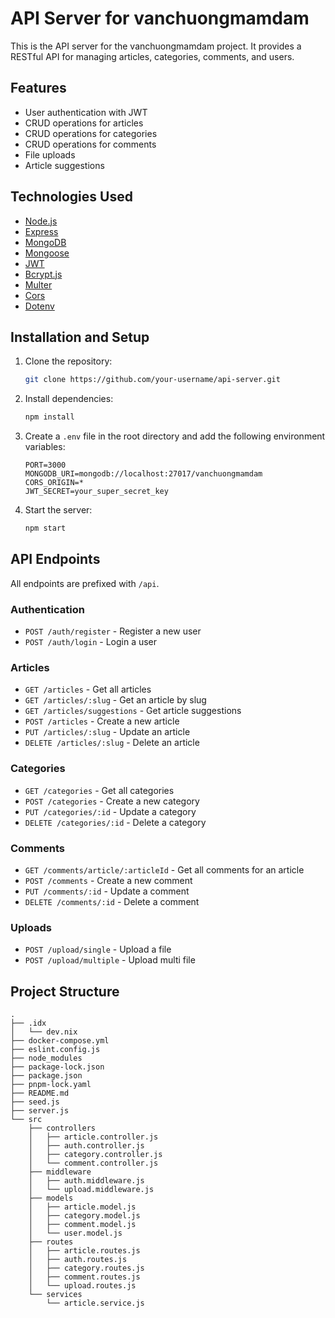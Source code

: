# API Server for vanchuongmamdam

This is the API server for the vanchuongmamdam project. It provides a RESTful API for managing articles, categories, comments, and users.

## Features

*   User authentication with JWT
*   CRUD operations for articles
*   CRUD operations for categories
*   CRUD operations for comments
*   File uploads
*   Article suggestions

## Technologies Used

*   [Node.js](https://nodejs.org/)
*   [Express](https://expressjs.com/)
*   [MongoDB](https://www.mongodb.com/)
*   [Mongoose](https://mongoosejs.com/)
*   [JWT](https://jwt.io/)
*   [Bcrypt.js](https://www.npmjs.com/package/bcryptjs)
*   [Multer](https://www.npmjs.com/package/multer)
*   [Cors](https://www.npmjs.com/package/cors)
*   [Dotenv](https://www.npmjs.com/package/dotenv)

## Installation and Setup

1.  Clone the repository:
    ```bash
    git clone https://github.com/your-username/api-server.git
    ```
2.  Install dependencies:
    ```bash
    npm install
    ```
3.  Create a `.env` file in the root directory and add the following environment variables:
    ```
    PORT=3000
    MONGODB_URI=mongodb://localhost:27017/vanchuongmamdam
    CORS_ORIGIN=*
    JWT_SECRET=your_super_secret_key
    ```
4.  Start the server:
    ```bash
    npm start
    ```

## API Endpoints

All endpoints are prefixed with `/api`.

### Authentication

*   `POST /auth/register` - Register a new user
*   `POST /auth/login` - Login a user

### Articles

*   `GET /articles` - Get all articles
*   `GET /articles/:slug` - Get an article by slug
*   `GET /articles/suggestions` - Get article suggestions
*   `POST /articles` - Create a new article
*   `PUT /articles/:slug` - Update an article
*   `DELETE /articles/:slug` - Delete an article

### Categories

*   `GET /categories` - Get all categories
*   `POST /categories` - Create a new category
*   `PUT /categories/:id` - Update a category
*   `DELETE /categories/:id` - Delete a category

### Comments

*   `GET /comments/article/:articleId` - Get all comments for an article
*   `POST /comments` - Create a new comment
*   `PUT /comments/:id` - Update a comment
*   `DELETE /comments/:id` - Delete a comment

### Uploads

*   `POST /upload/single` - Upload a file
*   `POST /upload/multiple` - Upload multi file

## Project Structure

```
.
├── .idx
│   └── dev.nix
├── docker-compose.yml
├── eslint.config.js
├── node_modules
├── package-lock.json
├── package.json
├── pnpm-lock.yaml
├── README.md
├── seed.js
├── server.js
└── src
    ├── controllers
    │   ├── article.controller.js
    │   ├── auth.controller.js
    │   ├── category.controller.js
    │   └── comment.controller.js
    ├── middleware
    │   ├── auth.middleware.js
    │   └── upload.middleware.js
    ├── models
    │   ├── article.model.js
    │   ├── category.model.js
    │   ├── comment.model.js
    │   └── user.model.js
    ├── routes
    │   ├── article.routes.js
    │   ├── auth.routes.js
    │   ├── category.routes.js
    │   ├── comment.routes.js
    │   └── upload.routes.js
    └── services
        └── article.service.js
```

